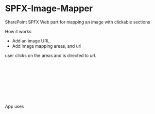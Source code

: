 # SPFX-Image-Mapper
SharePoint SPFX Web part for mapping an image with clickable sections

How it works:
* Add an image URL.
* Add Image mapping areas, and url

user clicks on the areas and is directed to url.

App uses <SVG> to create clickable sections.
  
